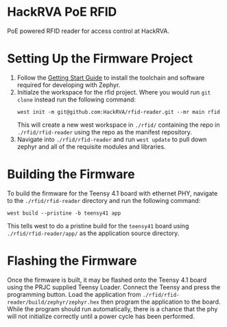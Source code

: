 HackRVA PoE RFID
================
PoE powered RFID reader for access control at HackRVA.

# Setting Up the Firmware Project
1.  Follow the [Getting Start Guide](https://docs.zephyrproject.org/latest/develop/getting_started/index.html)
    to install the toolchain and software required for developing with Zephyr.
2.  Initialze the workspace for the rfid project. Where you would run `git clone`
    instead run the following command:
    ```shell
    west init -m git@github.com:HackRVA/rfid-reader.git --mr main rfid
    ```
    This will create a new west workspace in `./rfid/` containing the repo in
    `./rfid/rfid-reader` using the repo as the manifest repository.
3.  Navigate into `./rfid/rfid-reader` and run `west update` to pull down zephyr
    and all of the requisite modules and libraries.

# Building the Firmware
To build the firmware for the Teensy 4.1 board with ethernet PHY, navigate to the
`./rfid/rfid-reader` directory and run the following command:
```shell
west build --pristine -b teensy41 app
```
This tells west to do a pristine build for the `teensy41` board using
`./rfid/rfid-reader/app/` as the application source directory.

# Flashing the Firmware
Once the firmware is built, it may be flashed onto the Teensy 4.1 board using
the PRJC supplied Teensy Loader. Connect the Teensy and press the programming
button. Load the application from `./rfid/rfid-reader/build/zephyr/zephyr.hex`
then program the application to the board. While the program should run 
automatically, there is a chance that the phy will not initialize correctly
until a power cycle has been performed.

